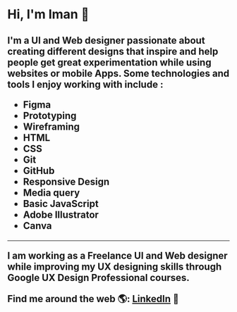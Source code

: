 <h1> Hi, I'm Iman 👋 </h1>

<h2>
I'm a UI and Web designer passionate about creating different designs that inspire and help people get great experimentation while using websites or mobile Apps. Some technologies and tools I enjoy working with include :
 <p></p>
 <ul>
 <li>Figma</li>
<li>Prototyping </li>
<li>Wireframing </li>
<li>HTML</li>
<li>CSS</li>
<li>Git</li>
<li>GitHub</li>
<li>Responsive Design</li>
<li>Media query</li>
<li>Basic JavaScript</li>
<li>Adobe Illustrator</li>
  <li>Canva</li>
 </ul>
 <hr>
I am working as a Freelance UI and Web designer while improving my UX designing skills through Google UX Design Professional courses.

 Find me around the web 🌎: <a href="https://www.linkedin.com/in/iman-mohammad-340017220">LinkedIn</a> 💼
</h2>

